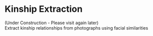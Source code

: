 # Kinship Extraction
(Under Construction - Please visit again later) <br/>
Extract kinship relationships from photographs using facial similarities
